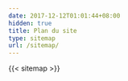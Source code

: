 ```yaml
---
date: 2017-12-12T01:01:44+08:00
hidden: true
title: Plan du site
type: sitemap
url: /sitemap/
---
```


{{< sitemap >}}
